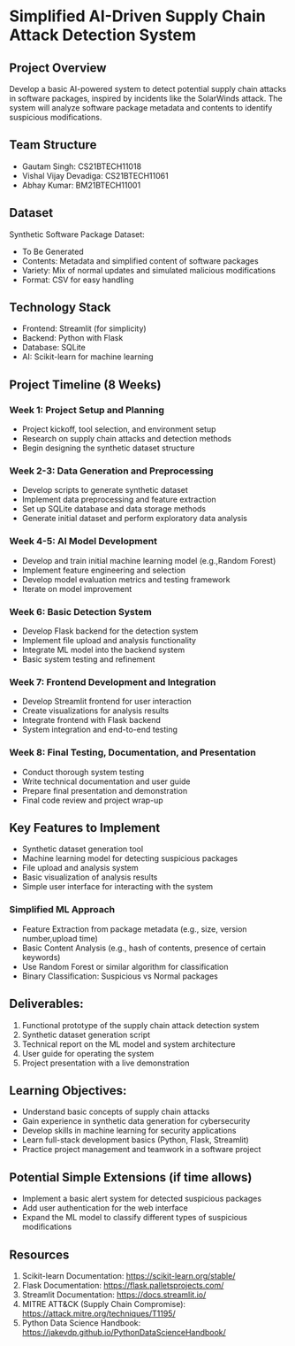 # Simplified AI-Driven Supply Chain Attack Detection System

## Project Overview

Develop a basic AI-powered system to detect potential supply chain attacks in software packages, inspired by incidents like the SolarWinds attack. 
The system will analyze software package metadata and contents to identify suspicious modifications.

## Team Structure

- Gautam Singh: CS21BTECH11018
- Vishal Vijay Devadiga: CS21BTECH11061
- Abhay Kumar: BM21BTECH11001

## Dataset

Synthetic Software Package Dataset:

- To Be Generated
- Contents: Metadata and simplified content of software packages
- Variety: Mix of normal updates and simulated malicious modifications
- Format: CSV for easy handling

## Technology Stack

- Frontend: Streamlit (for simplicity)
- Backend: Python with Flask
- Database: SQLite
- AI: Scikit-learn for machine learning

## Project Timeline (8 Weeks)

### Week 1: Project Setup and Planning

- Project kickoff, tool selection, and environment setup
- Research on supply chain attacks and detection methods
- Begin designing the synthetic dataset structure

### Week 2-3: Data Generation and Preprocessing

- Develop scripts to generate synthetic dataset
- Implement data preprocessing and feature extraction
- Set up SQLite database and data storage methods
- Generate initial dataset and perform exploratory data analysis

### Week 4-5: AI Model Development

- Develop and train initial machine learning model (e.g.,Random Forest)
- Implement feature engineering and selection
- Develop model evaluation metrics and testing framework
- Iterate on model improvement

### Week 6: Basic Detection System

- Develop Flask backend for the detection system
- Implement file upload and analysis functionality
- Integrate ML model into the backend system
- Basic system testing and refinement

### Week 7: Frontend Development and Integration

- Develop Streamlit frontend for user interaction
- Create visualizations for analysis results
- Integrate frontend with Flask backend
- System integration and end-to-end testing

### Week 8: Final Testing, Documentation, and Presentation

- Conduct thorough system testing
- Write technical documentation and user guide
- Prepare final presentation and demonstration
- Final code review and project wrap-up

## Key Features to Implement

- Synthetic dataset generation tool
- Machine learning model for detecting suspicious packages
- File upload and analysis system
- Basic visualization of analysis results
- Simple user interface for interacting with the system

### Simplified ML Approach

- Feature Extraction from package metadata (e.g., size, version number,upload time)
- Basic Content Analysis (e.g., hash of contents, presence of certain keywords)
- Use Random Forest or similar algorithm for classification
- Binary Classification: Suspicious vs Normal packages

## Deliverables:

1. Functional prototype of the supply chain attack detection system
2. Synthetic dataset generation script
3. Technical report on the ML model and system architecture
4. User guide for operating the system
5. Project presentation with a live demonstration

## Learning Objectives:

- Understand basic concepts of supply chain attacks
- Gain experience in synthetic data generation for cybersecurity
- Develop skills in machine learning for security applications
- Learn full-stack development basics (Python, Flask, Streamlit)
- Practice project management and teamwork in a software project

## Potential Simple Extensions (if time allows)

- Implement a basic alert system for detected suspicious packages
- Add user authentication for the web interface
- Expand the ML model to classify different types of suspicious modifications

## Resources

1. Scikit-learn Documentation: https://scikit-learn.org/stable/
2. Flask Documentation: https://flask.palletsprojects.com/
3. Streamlit Documentation: https://docs.streamlit.io/
4. MITRE ATT&CK (Supply Chain Compromise): https://attack.mitre.org/techniques/T1195/
5. Python Data Science Handbook: https://jakevdp.github.io/PythonDataScienceHandbook/
